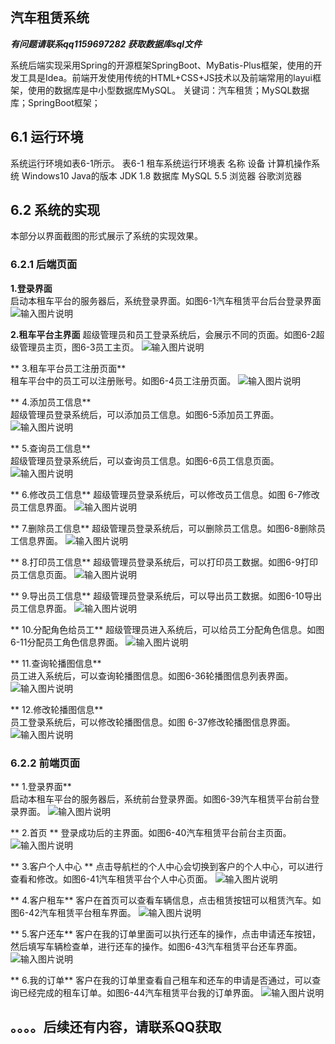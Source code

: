 ## 汽车租赁系统


 **_有问题请联系qq1159697282 获取数据库sql文件_** 

系统后端实现采用Spring的开源框架SpringBoot、MyBatis-Plus框架，使用的开发工具是Idea。前端开发使用传统的HTML+CSS+JS技术以及前端常用的layui框架，使用的数据库是中小型数据库MySQL。
关键词：汽车租赁；MySQL数据库；SpringBoot框架；

## 6.1 运行环境 
系统运行环境如表6-1所示。
表6-1 租车系统运行环境表
名称	设备
计算机操作系统	Windows10
Java的版本	JDK 1.8
数据库	MySQL 5.5
浏览器	谷歌浏览器

## 6.2 系统的实现 
本部分以界面截图的形式展示了系统的实现效果。

### 6.2.1 后端页面 
 **1.登录界面**  
启动本租车平台的服务器后，系统登录界面。如图6-1汽车租赁平台后台登录界面
![输入图片说明](https://images.gitee.com/uploads/images/2021/0714/131046_996ed248_5617533.png "图片1.png")

 **2.租车平台主界面** 
超级管理员和员工登录系统后，会展示不同的页面。如图6-2超级管理员主页，图6-3员工主页。 
![输入图片说明](https://images.gitee.com/uploads/images/2021/0714/131055_07e72fc6_5617533.png "图片2.png")

** 3.租车平台员工注册页面**  
租车平台中的员工可以注册账号。如图6-4员工注册页面。
![输入图片说明](https://images.gitee.com/uploads/images/2021/0714/131105_342e5904_5617533.png "图片3.png")

** 4.添加员工信息**  
超级管理员登录系统后，可以添加员工信息。如图6-5添加员工界面。
![输入图片说明](https://images.gitee.com/uploads/images/2021/0714/131136_42dfc473_5617533.png "图片4.png")

** 5.查询员工信息**  
超级管理员登录系统后，可以查询员工信息。如图6-6员工信息页面。
![输入图片说明](https://images.gitee.com/uploads/images/2021/0714/131143_b7ee4462_5617533.png "图片5.png")

** 6.修改员工信息** 
超级管理员登录系统后，可以修改员工信息。如图 6-7修改员工信息界面。
![输入图片说明](https://images.gitee.com/uploads/images/2021/0714/131152_87c052e0_5617533.png "图片6.png")

** 7.删除员工信息** 
超级管理员登录系统后，可以删除员工信息。如图6-8删除员工信息界面。
![输入图片说明](https://images.gitee.com/uploads/images/2021/0714/131200_e50fbbd8_5617533.png "图片7.png")

** 8.打印员工信息** 
超级管理员登录系统后，可以打印员工数据。如图6-9打印员工信息页面。
![输入图片说明](https://images.gitee.com/uploads/images/2021/0714/131211_3f5cdc71_5617533.png "图片8.png")

** 9.导出员工信息** 
超级管理员登录系统后，可以导出员工数据。如图6-10导出员工信息界面。
![输入图片说明](https://images.gitee.com/uploads/images/2021/0714/131220_16e4d35a_5617533.png "图片9.png")

** 10.分配角色给员工** 
超级管理员进入系统后，可以给员工分配角色信息。如图6-11分配员工角色信息界面。
![输入图片说明](https://images.gitee.com/uploads/images/2021/0714/131229_5a2ffec0_5617533.png "图片10.png")

** 11.查询轮播图信息**  
员工进入系统后，可以查询轮播图信息。如图6-36轮播图信息列表界面。
![输入图片说明](https://images.gitee.com/uploads/images/2021/0728/132849_3530bcf0_5617533.png "图片1.png")

** 12.修改轮播图信息**  
员工登录系统后，可以修改轮播图信息。如图 6-37修改轮播图信息界面。
![输入图片说明](https://images.gitee.com/uploads/images/2021/0728/132900_68c381f3_5617533.png "图片2.png")


### 6.2.2 前端页面
** 1.登录界面**  
启动本租车平台的服务器后，系统前台登录界面。如图6-39汽车租赁平台前台登录界面。
![输入图片说明](https://images.gitee.com/uploads/images/2021/0728/132422_7cd5a8e2_5617533.png "前台图片3.png")

** 2.首页 ** 
登录成功后的主界面。如图6-40汽车租赁平台前台主页面。
![输入图片说明](https://images.gitee.com/uploads/images/2021/0728/132432_6e3027ee_5617533.png "前台图片4.png")

** 3.客户个人中心 ** 
点击导航栏的个人中心会切换到客户的个人中心，可以进行查看和修改。如图6-41汽车租赁平台个人中心页面。
![输入图片说明](https://images.gitee.com/uploads/images/2021/0728/132533_3b830f77_5617533.png "前台5.png")

** 4.客户租车** 
客户在首页可以查看车辆信息，点击租赁按钮可以租赁汽车。如图6-42汽车租赁平台租车界面。
![输入图片说明](https://images.gitee.com/uploads/images/2021/0728/132519_52626b76_5617533.png "前台6.png")

** 5.客户还车** 
客户在我的订单里面可以执行还车的操作，点击申请还车按钮，然后填写车辆检查单，进行还车的操作。如图6-43汽车租赁平台还车界面。
![输入图片说明](https://images.gitee.com/uploads/images/2021/0728/132646_920c689e_5617533.png "图片8.png")

** 6.我的订单** 
客户在我的订单里查看自己租车和还车的申请是否通过，可以查询已经完成的租车订单。如图6-44汽车租赁平台我的订单界面。
![输入图片说明](https://images.gitee.com/uploads/images/2021/0728/132610_ef6ccfcc_5617533.png "前台图片7.png")

## 。。。。后续还有内容，请联系QQ获取